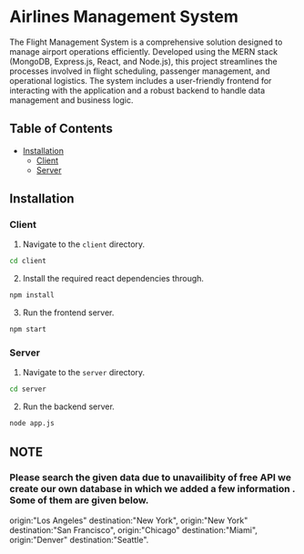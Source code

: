# Airlines Management System

The Flight Management System is a comprehensive solution designed to manage airport operations efficiently. Developed using the MERN stack (MongoDB, Express.js, React, and Node.js), this project streamlines the processes involved in flight scheduling, passenger management, and operational logistics. The system includes a user-friendly frontend for interacting with the application and a robust backend to handle data management and business logic.

## Table of Contents

- [Installation](#Installation)
  - [Client](#Client)
  - [Server](#Server)

## Installation

### Client

1. Navigate to the `client` directory.

```bash
cd client
```

2. Install the required react dependencies through.

```bash
npm install
```

3. Run the frontend server.

```bash
npm start
```


### Server

1. Navigate to the `server` directory.

```bash
cd server
```

2. Run the backend server.

```bash
node app.js
```
## NOTE
### Please search the given data due to unavailibity of free API we create our own database in which we added a few information . Some of them are given below.
origin:"Los Angeles"
destination:"New York",
origin:"New York"
destination:"San Francisco",
origin:"Chicago"
destination:"Miami",
origin:"Denver"
destination:"Seattle".
